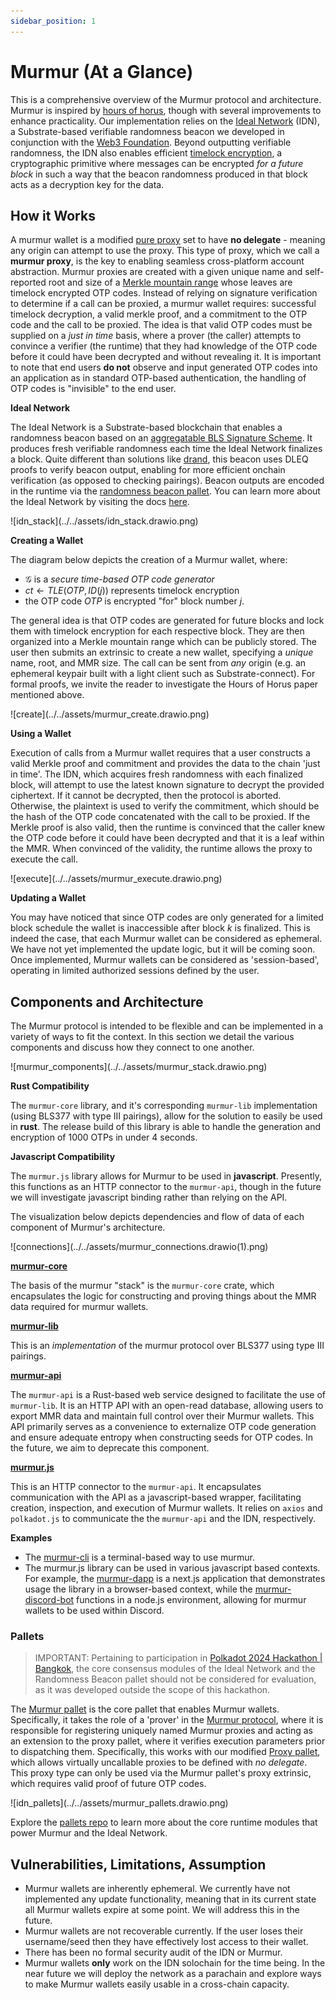 ```yaml
---
sidebar_position: 1
---
```


# Murmur (At a Glance)

This is a comprehensive overview of the Murmur protocol and architecture. Murmur is inspired by [hours of horus](https://eprint.iacr.org/2021/715), though with several improvements to enhance practicality. Our implementation relies on the [Ideal Network](https://docs.idealabs.network) (IDN), a Substrate-based verifiable randomness beacon we developed in conjunction with the [Web3 Foundation](https://web3.foundation/). Beyond outputting verifiable randomness, the IDN also enables efficient [timelock encryption](https://docs.idealabs.network/docs/learn/crypto/timelock_encryption), a cryptographic primitive where messages can be encrypted *for a future block* in such a way that the beacon randomness produced in that block acts as a decryption key for the data. 

## How it Works

A murmur wallet is a modified [pure proxy](https://wiki.polkadot.network/docs/learn-proxies-pure) set to have **no delegate** - meaning any origin can attempt to use the proxy. This type of proxy, which we call a **murmur proxy**, is the key to enabling seamless cross-platform account abstraction. Murmur proxies are created with a given unique name and self-reported root and size of a [Merkle mountain range](https://docs.grin.mw/wiki/chain-state/merkle-mountain-range/) whose leaves are timelock encrypted OTP codes. Instead of relying on signature verification to determine if a call can be proxied, a murmur wallet requires: successful timelock decryption, a valid merkle proof, and a commitment to the OTP code and the call to be proxied. The idea is that valid OTP codes must be supplied on a *just in time* basis, where a prover (the caller) attempts to convince a verifier (the runtime) that they had knowledge of the OTP code before it could have been decrypted and without revealing it. It is important to note that end users **do not** observe and input generated OTP codes into an application as in standard OTP-based authentication, the handling of OTP codes is "invisible" to the end user.

**Ideal Network**

The Ideal Network is a Substrate-based blockchain that enables a randomness beacon based on an [aggregatable BLS Signature Scheme](https://eprint.iacr.org/2022/1611). It produces fresh verifiable randomness each time the Ideal Network finalizes a block. Quite different than solutions like [drand](https://drand.love), this beacon uses DLEQ proofs to verify beacon output, enabling for more efficient onchain verification (as opposed to checking pairings). Beacon outputs are encoded in the runtime via the [randomness beacon pallet](https://github.com/ideal-lab5/pallets/tree/main/pallets/randomness-beacon). You can learn more about the Ideal Network by visiting the docs [here](https://docs.idealabs.network).

<div style={{ textAlign: 'center' }}>
![idn_stack](../../assets/idn_stack.drawio.png)
</div>

**Creating a Wallet**

The diagram below depicts the creation of a Murmur wallet, where:
- $\mathcal{G}$ is a *secure time-based OTP code generator*
- $ct \leftarrow TLE(OTP, ID(j))$ represents timelock encryption 
- the OTP code $OTP$ is encrypted "for" block number $j$. 

The general idea is that OTP codes are generated for future blocks and lock them with timelock encryption for each respective block. They are then organized into a Merkle mountain range which can be publicly stored. The user then submits an extrinsic to create a new wallet, specifying a *unique* name, root, and MMR size. The call can be sent from *any* origin (e.g. an ephemeral keypair built with a light client such as Substrate-connect). For formal proofs, we invite the reader to investigate the Hours of Horus paper mentioned above.

<div style={{ textAlign: 'center' }}>
![create](../../assets/murmur_create.drawio.png)
</div>

**Using a Wallet**

Execution of calls from a Murmur wallet requires that a user constructs a valid Merkle proof and commitment and provides the data to the chain 'just in time'. The IDN, which acquires fresh randomness with each finalized block, will attempt to use the latest known signature to decrypt the provided ciphertext. If it cannot be decrypted, then the protocol is aborted. Otherwise, the plaintext is used to verify the commitment, which should be the hash of the OTP code concatenated with the call to be proxied. If the Merkle proof is also valid, then the runtime is convinced that the caller knew the OTP code before it could have been decrypted and that it is a leaf within the MMR. When convinced of the validity, the runtime allows the proxy to execute the call.

<div style={{ textAlign: 'center' }}>
![execute](../../assets/murmur_execute.drawio.png)
</div>

**Updating a Wallet**

You may have noticed that since OTP codes are only generated for a limited block schedule the wallet is inaccessible after block $k$ is finalized. This is indeed the case, that each Murmur wallet can be considered as ephemeral. We have not yet implemented the update logic, but it will be coming soon. Once implemented, Murmur wallets can be considered as 'session-based', operating in limited authorized sessions defined by the user.

## Components and Architecture

The Murmur protocol is intended to be flexible and can be implemented in a variety of ways to fit the context. In this section we detail the various components and discuss how they connect to one another.

<div style={{ textAlign: 'center' }}>
![murmur_components](../../assets/murmur_stack.drawio.png)
</div>

**Rust Compatibility**

The `murmur-core` library, and it's corresponding `murmur-lib` implementation (using BLS377 with type III pairings), allow for the solution to easily be used in **rust**. The release build of this library is able to handle the generation and encryption of 1000 OTPs in under 4 seconds.

**Javascript Compatibility**

The `murmur.js` library allows for Murmur to be used in **javascript**. Presently, this functions as an HTTP connector to the `murmur-api`, though in the future we will investigate javascript binding rather than relying on the API.

The visualization below depicts dependencies and flow of data of each component of Murmur's architecture. 

<div style={{ textAlign: 'center' }}>
![connections](../../assets/murmur_connections.drawio(1).png)
</div>

**[murmur-core](https://github.com/ideal-lab5/murmur/tree/main/core)**

The basis of the murmur "stack" is the `murmur-core` crate, which encapsulates the logic for constructing and proving things about the MMR data required for murmur wallets.

**[murmur-lib](https://github.com/ideal-lab5/murmur/tree/main/lib)**

This is an *implementation* of the murmur protocol over BLS377 using type III pairings.

**[murmur-api](https://github.com/ideal-lab5/murmur-api)**

The `murmur-api` is a Rust-based web service designed to facilitate the use of `murmur-lib`. It is an HTTP API with an open-read database, allowing users to export MMR data and maintain full control over their Murmur wallets. This API primarily serves as a convenience to externalize OTP code generation and ensure adequate entropy when constructing seeds for OTP codes. In the future, we aim to deprecate this component.

**[murmur.js](https://github.com/ideal-lab5/murmur.js)**

This is an HTTP connector to the `murmur-api`. It encapsulates communication with the API as a javascript-based wrapper, facilitating creation, inspection, and execution of Murmur wallets. It relies on `axios` and `polkadot.js` to communicate the the `murmur-api` and the IDN, respectively.

**Examples** 
- The [murmur-cli](https://github.com/ideal-lab5/murmur/tree/main/lib/src/bin/murmur) is a terminal-based way to use murmur. 
- The murmur.js library can be used in various javascript based contexts. For example, the [murmur-dapp](https://github.com/ideal-lab5/murmur-dapp/) is a next.js application that demonstrates usage the library in a browser-based context, while the [murmur-discord-bot](https://github.com/ideal-lab5/murmur-discord-bot) functions in a node.js environment, allowing for murmur wallets to be used within Discord.


### Pallets

> IMPORTANT: Pertaining to participation in [Polkadot 2024 Hackathon | Bangkok](https://dorahacks.io/hackathon/polkadot-2024-bangkok/detail), the core consensus modules of the Ideal Network and the Randomness Beacon pallet should not be considered for evaluation, as it was developed outside the scope of this hackathon.

The [Murmur pallet](https://github.com/ideal-lab5/pallets/tree/main/pallets/murmur) is the core pallet that enables Murmur wallets. Specifically, it takes the role of a 'prover' in the [Murmur protocol](../learn/protocol.md), where it is responsible for registering uniquely named Murmur proxies and acting as an extension to the proxy pallet, where it verifies execution parameters prior to dispatching them. Specifically, this works with our modified [Proxy pallet](https://github.com/ideal-lab5/pallets/tree/main/pallets/proxy), which allows virtually uncallable proxies to be defined with *no delegate*. This proxy type can only be used via the Murmur pallet's proxy extrinsic, which requires valid proof of future OTP codes.


<div style={{ textAlign: 'center' }}>
![idn_pallets](../../assets/murmur_pallets.drawio.png)
</div>

Explore the [pallets repo](https://github.com/ideal-lab5/pallets/tree/main) to learn more about the core runtime modules that power Murmur and the Ideal Network.

## Vulnerabilities, Limitations, Assumption

- Murmur wallets are inherently ephemeral. We currently have not implemented any update functionality, meaning that in its current state all Murmur wallets expire at some point. We will address this in the future.
- Murmur wallets are not recoverable currently. If the user loses their username/seed then they have effectively lost access to their wallet. 
- There has been no formal security audit of the IDN or Murmur.
- Murmur wallets **only** work on the IDN solochain for the time being. In the near future we will deploy the network as a parachain and explore ways to make Murmur wallets easily usable in a cross-chain capacity.


